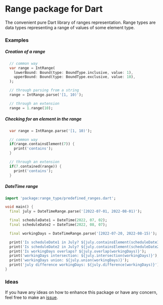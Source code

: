 # Range package for Dart
The convenient pure Dart library of ranges representation. Range types are data types representing a range of values of some element type.

### Examples

##### Creation of a range
```dart
  // common way
  var range = IntRange(
    lowerBound: Bound(type: BoundType.inclusive, value: 1),
    upperBound: Bound(type: BoundType.exclusive, value: 10),
  );

  // through parsing from a string
  range = IntRange.parse('[1, 10)');

  // through an extension
  range = 1.range(10);
```

##### Checking for an element in the range
```dart
  var range = IntRange.parse('[1, 10)');

  // common way
  if(range.containsElement(7)) {
    print('contains');
  }

  // through an extension
  if(7.contained(range)) {
    print('contains');
  }
```
##### DateTime range
```dart
import 'package:range_type/predefined_ranges.dart';

void main() {
  final july = DateTimeRange.parse('[2022-07-01, 2022-08-01)');

  final scheduleDate1 = DateTime(2022, 07, 02);
  final scheduleDate2 = DateTime(2022, 08, 07);

  final workingDays = DateTimeRange.parse('[2022-07-20, 2022-08-15)');

  print('Is scheduleDate1 in July? ${july.containsElement(scheduleDate1)}');
  print('Is scheduleDate2 in July? ${july.containsElement(scheduleDate2)}');
  print('Is workingDays overlaps? ${july.overlap(workingDays)}');
  print('workingDays intersection: ${july.intersection(workingDays)}');
  print('workingDays union: ${july.union(workingDays)}');
  print('july difference workingDays: ${july.difference(workingDays)}');
}
```

### Ideas

If you have any ideas on how to enhance this package or have any concern, feel free to make an [issue](https://github.com/cyrax111/avatar_stack/issues).